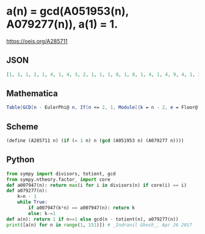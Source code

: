 # a\(n\) \= gcd\(A051953\(n\), A079277\(n\)\), a\(1\) \= 1\.
https://oeis.org/A285711
## JSON
```JSON
[1, 1, 1, 2, 1, 4, 1, 4, 3, 2, 1, 1, 1, 8, 1, 8, 1, 4, 1, 4, 9, 4, 1, 2, 5, 2, 9, 16, 1, 1, 1, 16, 1, 2, 1, 8, 1, 4, 3, 8, 1, 6, 1, 8, 3, 8, 1, 4, 7, 10, 1, 4, 1, 12, 5, 1, 3, 2, 1, 2, 1, 32, 1, 32, 1, 2, 1, 4, 1, 2, 1, 16, 1, 2, 5, 8, 1, 18, 1, 16, 27, 2, 1, 3, 1, 4, 1, 16, 1, 3, 1, 16, 3, 16, 1, 1, 1, 8, 3, 20, 1, 2, 1, 8, 3, 2, 1, 24, 1, 10, 3, 2, 1, 6, 1]
```
## Mathematica
```Mathematica
Table[GCD[n - EulerPhi@ n, If[n <= 2, 1, Module[{k = n - 2, e = Floor@ Log2@ n}, While[PowerMod[n, e, k] != 0, k--]; k]]], {n, 115}] (* _Michael De Vlieger_, Apr 26 2017 *)
```
## Scheme
```Scheme
(define (A285711 n) (if (= 1 n) n (gcd (A051953 n) (A079277 n))))
```
## Python
```Python
from sympy import divisors, totient, gcd
from sympy.ntheory.factor_ import core
def a007947(n): return max(i for i in divisors(n) if core(i) == i)
def a079277(n):
    k=n - 1
    while True:
        if a007947(k*n) == a007947(n): return k
        else: k-=1
def a(n): return 1 if n==1 else gcd(n - totient(n), a079277(n))
print([a(n) for n in range(1, 151)]) # _Indranil Ghosh_, Apr 26 2017
```
